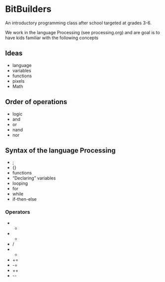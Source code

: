 # BitBuilders 
An introductory programming class after school targeted at grades 3-6.

We work in the language Processing (see processing.org) and are goal is to have kids familiar with the following concepts

## Ideas
* language
* variables
* functions
* pixels
* Math

## Order of operations
* logic
* and
* or
* nand
* nor

## Syntax of the language Processing
* ;
* {}
* functions
* “Declaring” variables
* looping
* for
* while
* if-then-else 

### Operators
* +
* *
* /
* -
* +=
* -=
* ++
* --

